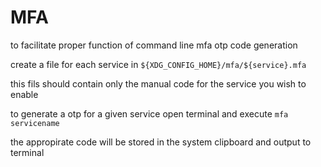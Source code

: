 # MFA

to facilitate proper function of command line mfa otp code generation

create a file for each service in `${XDG_CONFIG_HOME}/mfa/${service}.mfa`

this fils should contain only the manual code for the service you wish to enable

to generate a otp for a given service open terminal and execute `mfa servicename`

the appropirate code will be stored in the system clipboard and output to terminal
